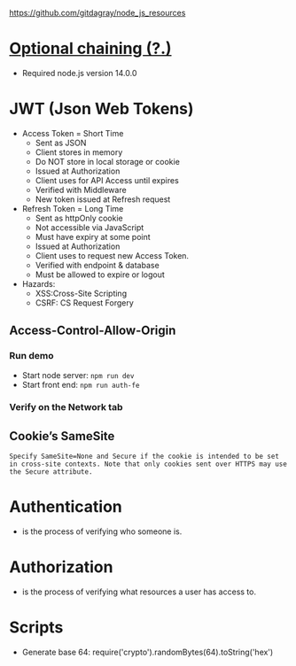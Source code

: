 https://github.com/gitdagray/node_js_resources

# [Optional chaining (?.)](https://developer.mozilla.org/en-US/docs/Web/JavaScript/Reference/Operators/Optional_chaining)
- Required node.js version 14.0.0

# JWT (Json Web Tokens)
- Access Token = Short Time
  - Sent as JSON
  - Client stores in memory
  - Do NOT store in local storage or cookie
  - Issued at Authorization
  - Client uses for API Access until expires
  - Verified with Middleware
  - New token issued at Refresh request
- Refresh Token = Long Time
  - Sent as httpOnly cookie
  - Not accessible via JavaScript
  - Must have expiry at some point
  - Issued at Authorization
  - Client uses to request new Access Token.
  - Verified with endpoint & database
  - Must be allowed to expire or logout
- Hazards:
  - XSS:Cross-Site Scripting
  - CSRF: CS Request Forgery

## Access-Control-Allow-Origin
### Run demo
- Start node server: `npm run dev`
- Start front end: `npm run auth-fe`
### Verify on the Network tab

## Cookie’s SameSite
```
Specify SameSite=None and Secure if the cookie is intended to be set in cross-site contexts. Note that only cookies sent over HTTPS may use the Secure attribute.
```

# Authentication
- is the process of verifying who someone is.
# Authorization
- is the process of verifying what resources a user has access to.

# Scripts
- Generate base 64: require('crypto').randomBytes(64).toString('hex')
